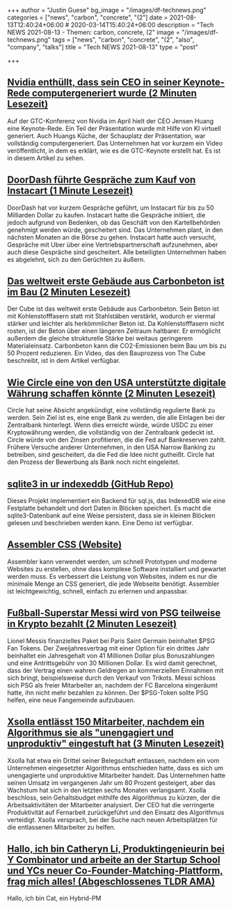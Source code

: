 +++
author = "Justin Guese"
bg_image = "/images/df-technews.png"
categories = ["news", "carbon", "concrete", "(2"]
date = 2021-08-13T12:40:24+06:00 # 2020-03-14T15:40:24+06:00
description = "Tech NEWS 2021-08-13 - Themen: carbon, concrete, (2"
image = "/images/df-technews.png"
tags = ["news", "carbon", "concrete", "(2", "also", "company", "talks"]
title = "Tech NEWS 2021-08-13"
type = "post"

+++

## [Nvidia enthüllt, dass sein CEO in seiner Keynote-Rede computergeneriert wurde (2 Minuten Lesezeit)](https://www.vice.com/en/article/88nbpa/nvidia-reveals-its-ceo-was-computer-generated-in-keynote-speech)

 Auf der GTC-Konferenz von Nvidia im April hielt der CEO Jensen Huang eine Keynote-Rede. Ein Teil der Präsentation wurde mit Hilfe von KI virtuell generiert. Auch Huangs Küche, der Schauplatz der Präsentation, war vollständig computergeneriert. Das Unternehmen hat vor kurzem ein Video veröffentlicht, in dem es erklärt, wie es die GTC-Keynote erstellt hat. Es ist in diesem Artikel zu sehen.

## [DoorDash führte Gespräche zum Kauf von Instacart (1 Minute Lesezeit)](https://finance.yahoo.com/news/doordash-held-talks-buy-instacart-233835820.html)

 DoorDash hat vor kurzem Gespräche geführt, um Instacart für bis zu 50 Milliarden Dollar zu kaufen. Instacart hatte die Gespräche initiiert, die jedoch aufgrund von Bedenken, ob das Geschäft von den Kartellbehörden genehmigt werden würde, gescheitert sind. Das Unternehmen plant, in den nächsten Monaten an die Börse zu gehen. Instacart hatte auch versucht, Gespräche mit Uber über eine Vertriebspartnerschaft aufzunehmen, aber auch diese Gespräche sind gescheitert. Alle beteiligten Unternehmen haben es abgelehnt, sich zu den Gerüchten zu äußern.

## [Das weltweit erste Gebäude aus Carbonbeton ist im Bau (2 Minuten Lesezeit)](https://interestingengineering.com/the-worlds-first-carbon-concrete-building-is-under-construction)

 Der Cube ist das weltweit erste Gebäude aus Carbonbeton. Sein Beton ist mit Kohlenstofffasern statt mit Stahlstäben verstärkt, wodurch er viermal stärker und leichter als herkömmlicher Beton ist. Da Kohlenstofffasern nicht rosten, ist der Beton über einen längeren Zeitraum haltbarer. Er ermöglicht außerdem die gleiche strukturelle Stärke bei weitaus geringerem Materialeinsatz. Carbonbeton kann die CO2-Emissionen beim Bau um bis zu 50 Prozent reduzieren. Ein Video, das den Bauprozess von The Cube beschreibt, ist in dem Artikel verfügbar.

## [Wie Circle eine von den USA unterstützte digitale Währung schaffen könnte (2 Minuten Lesezeit)](https://www.axios.com/circle-crypto-digital-currency-bank-48656581-84ce-4c9e-9ce0-0f44be20c9a3.html)

 Circle hat seine Absicht angekündigt, eine vollständig regulierte Bank zu werden. Sein Ziel ist es, eine enge Bank zu werden, die alle Einlagen bei der Zentralbank hinterlegt. Wenn dies erreicht würde, würde USDC zu einer Kryptowährung werden, die vollständig von der Zentralbank gedeckt ist. Circle würde von den Zinsen profitieren, die die Fed auf Bankreserven zahlt. Frühere Versuche anderer Unternehmen, in den USA Narrow Banking zu betreiben, sind gescheitert, da die Fed die Idee nicht gutheißt. Circle hat den Prozess der Bewerbung als Bank noch nicht eingeleitet.

## [sqlite3 in ur indexeddb (GitHub Repo)](https://github.com/jlongster/absurd-sql)

 Dieses Projekt implementiert ein Backend für sql.js, das IndexedDB wie eine Festplatte behandelt und dort Daten in Blöcken speichert. Es macht die sqlite3-Datenbank auf eine Weise persistent, dass sie in kleinen Blöcken gelesen und beschrieben werden kann. Eine Demo ist verfügbar.

## [Assembler CSS (Website)](shorturl.at/qyCXY/1/0100017b3efb91b0-8fd8f43d-27df-4ba7-8bb7-6e13f55b8464-000000/AL937nNJXiE9m4dlfO7WS0tsN_uyLEy-lmc_huzcKPw=210)

 Assembler kann verwendet werden, um schnell Prototypen und moderne Websites zu erstellen, ohne dass komplexe Software installiert und gewartet werden muss. Es verbessert die Leistung von Websites, indem es nur die minimale Menge an CSS generiert, die jede Webseite benötigt. Assembler ist leichtgewichtig, schnell, einfach zu erlernen und anpassbar.

## [Fußball-Superstar Messi wird von PSG teilweise in Krypto bezahlt (2 Minuten Lesezeit)](https://www.cnbc.com/2021/08/12/lionel-messi-is-being-partly-paid-in-crypto-at-psg.html)

 Lionel Messis finanzielles Paket bei Paris Saint Germain beinhaltet $PSG Fan Tokens. Der Zweijahresvertrag mit einer Option für ein drittes Jahr beinhaltet ein Jahresgehalt von 41 Millionen Dollar plus Bonuszahlungen und eine Antrittsgebühr von 30 Millionen Dollar. Es wird damit gerechnet, dass der Vertrag einen wahren Geldregen an kommerziellen Einnahmen mit sich bringt, beispielsweise durch den Verkauf von Trikots. Messi schloss sich PSG als freier Mitarbeiter an, nachdem der FC Barcelona eingeräumt hatte, ihn nicht mehr bezahlen zu können. Der $PSG-Token sollte PSG helfen, eine neue Fangemeinde aufzubauen.

## [Xsolla entlässt 150 Mitarbeiter, nachdem ein Algorithmus sie als "unengagiert und unproduktiv" eingestuft hat (3 Minuten Lesezeit)](https://www.gamasutra.com/view/news/386534/Xsolla_lays_off_150_after_an_algorithm_ruled_staff_unengaged_and_unproductive.php/1/0100017b3efb91b0-8fd8f43d-27df-4ba7-8bb7-6e13f55b8464-000000/CMrMAfoTwbu3PYWD9TkQtiP8I5o4yic09aJyK2wGiM4=210)

 Xsolla hat etwa ein Drittel seiner Belegschaft entlassen, nachdem ein vom Unternehmen eingesetzter Algorithmus entschieden hatte, dass es sich um unengagierte und unproduktive Mitarbeiter handelt. Das Unternehmen hatte seinen Umsatz im vergangenen Jahr um 80 Prozent gesteigert, aber das Wachstum hat sich in den letzten sechs Monaten verlangsamt. Xsolla beschloss, sein Gehaltsbudget mithilfe des Algorithmus zu kürzen, der die Arbeitsaktivitäten der Mitarbeiter analysiert. Der CEO hat die verringerte Produktivität auf Fernarbeit zurückgeführt und den Einsatz des Algorithmus verteidigt. Xsolla versprach, bei der Suche nach neuen Arbeitsplätzen für die entlassenen Mitarbeiter zu helfen.

## [Hallo, ich bin Catheryn Li, Produktingenieurin bei Y Combinator und arbeite an der Startup School und YCs neuer Co-Founder-Matching-Plattform, frag mich alles! (Abgeschlossenes TLDR AMA)](https://tldr.tech/token/6c3ef825381ee396191f77cb92dd1969?redirect=https%3A%2F%2Ftldr.tech%2Fama%2Fcatheryn-li/1/0100017b3efb91b0-8fd8f43d-27df-4ba7-8bb7-6e13f55b8464-000000/f_8sRFKtP9vHFdBPv5xAndXCvbsyF_bYORF7Wdt8CHY=210)

 Hallo, ich bin Cat, ein Hybrid-PM 

